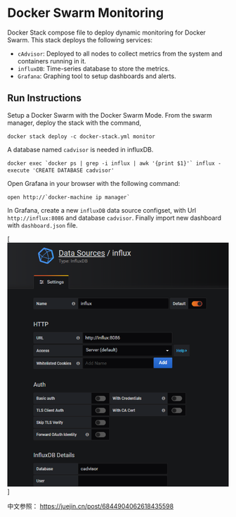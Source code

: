 Docker Swarm Monitoring
===

Docker Stack compose file to deploy dynamic monitoring for Docker Swarm. This stack deploys the following services:

* `cAdvisor`: Deployed to all nodes to collect metrics from the system and containers running in it.
* `influxDB`: Time-series database to store the metrics.
* `Grafana`: Graphing tool to setup dashboards and alerts.

Run Instructions
---
Setup a Docker Swarm with the Docker Swarm Mode. From the swarm manager, deploy the stack with the command,
```
docker stack deploy -c docker-stack.yml monitor
```

A database named `cadvisor` is needed in influxDB.
```
docker exec `docker ps | grep -i influx | awk '{print $1}'` influx -execute 'CREATE DATABASE cadvisor' 
```

Open Grafana in your browser with the following command:
```
open http://`docker-machine ip manager`
```

In Grafana, create a new `influxDB` data source configset, with Url `http://influx:8086` and database `cadvisor`. Finally import new dashboard with `dashboard.json` file.

[ <img src="1703230adb6a7544.jpeg">]

中文参照： 
https://juejin.cn/post/6844904062618435598